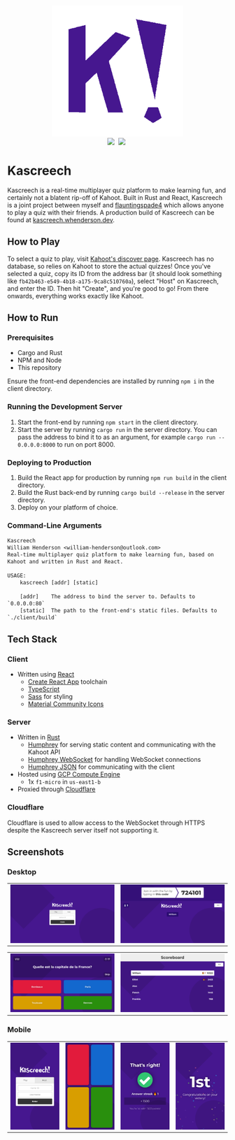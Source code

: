<p align="center">
    <img src="assets/logo.png" width=300><br>
    <img src="https://img.shields.io/badge/client-react-1f87a3?style=for-the-badge&logo=react" style="margin-right:5px">
    <img src="https://img.shields.io/badge/server-rust-b07858?style=for-the-badge&logo=rust" style="margin-right:5px">
</p>

# Kascreech
Kascreech is a real-time multiplayer quiz platform to make learning fun, and certainly not a blatent rip-off of Kahoot. Built in Rust and React, Kascreech is a joint project between myself and [flauntingspade4](https://github.com/flauntingspade4) which allows anyone to play a quiz with their friends. A production build of Kascreech can be found at [kascreech.whenderson.dev](https://kascreech.whenderson.dev).

## How to Play
To select a quiz to play, visit [Kahoot's discover page](https://create.kahoot.it/discover). Kascreech has no database, so relies on Kahoot to store the actual quizzes! Once you've selected a quiz, copy its ID from the address bar (it should look something like `fb42b463-e549-4b18-a175-9ca8c510760a`), select "Host" on Kascreech, and enter the ID. Then hit "Create", and you're good to go! From there onwards, everything works exactly like Kahoot.

## How to Run

### Prerequisites
- Cargo and Rust
- NPM and Node
- This repository

Ensure the front-end dependencies are installed by running `npm i` in the client directory.

### Running the Development Server
1. Start the front-end by running `npm start` in the client directory.
2. Start the server by running `cargo run` in the server directory. You can pass the address to bind it to as an argument, for example `cargo run -- 0.0.0.0:8000` to run on port 8000.

### Deploying to Production
1. Build the React app for production by running `npm run build` in the client directory.
2. Build the Rust back-end by running `cargo build --release` in the server directory.
3. Deploy on your platform of choice.

### Command-Line Arguments
```
Kascreech
William Henderson <william-henderson@outlook.com>
Real-time multiplayer quiz platform to make learning fun, based on Kahoot and written in Rust and React.

USAGE:
    kascreech [addr] [static]

    [addr]    The address to bind the server to. Defaults to `0.0.0.0:80`
    [static]  The path to the front-end's static files. Defaults to `./client/build`
```

## Tech Stack

### Client
- Written using [React](https://reactjs.org/)
  - [Create React App](https://create-react-app.dev/) toolchain
  - [TypeScript](https://www.typescriptlang.org/)
  - [Sass](https://sass-lang.com/) for styling
  - [Material Community Icons](https://materialdesignicons.com/)

### Server
- Written in [Rust](https://www.rust-lang.org/)
  - [Humphrey](https://github.com/w-henderson/Humphrey/tree/master/humphrey) for serving static content and communicating with the Kahoot API
  - [Humphrey WebSocket](https://github.com/w-henderson/Humphrey/tree/master/humphrey-ws) for handling WebSocket connections
  - [Humphrey JSON](https://github.com/w-henderson/Humphrey/tree/master/humphrey-json) for communicating with the client
- Hosted using [GCP Compute Engine](https://cloud.google.com/compute)
  - 1x `f1-micro` in `us-east1-b`
- Proxied through [Cloudflare](https://cloudflare.com)

### Cloudflare
Cloudflare is used to allow access to the WebSocket through HTTPS despite the Kascreech server itself not supporting it.

## Screenshots

### Desktop
| | |
| --- | --- |
| ![Homepage screenshot](assets/screenshots_desktop/home.png) | ![Lobby screenshot](assets/screenshots_desktop/lobby.png) |

| | |
| --- | --- |
| ![Question screenshot](assets/screenshots_desktop/question.png) | ![Leaderboard screenshot](assets/screenshots_desktop/leaderboard.png) |

### Mobile
| | | | |
| --- | --- | --- | --- |
| ![Homepage screenshot](assets/screenshots_mobile/home.png) | ![Question screenshot](assets/screenshots_mobile/guess.png) | ![Result screenshot](assets/screenshots_mobile/correct.png) | ![Placement screenshot](assets/screenshots_mobile/end.png) |